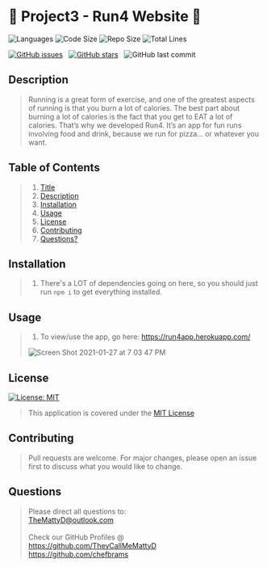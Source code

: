 # :runner: Project3 - Run4 Website :runner:

![Languages](https://img.shields.io/github/languages/count/theycallmemattyd/project3)
![Code Size](https://img.shields.io/github/languages/code-size/theycallmemattyd/project3)
![Repo Size](https://img.shields.io/github/repo-size/theycallmemattyd/project3)
![Total Lines](https://img.shields.io/tokei/lines/github/theycallmemattyd/project3)

[![GitHub issues](https://img.shields.io/github/issues/TheyCallMeMattyD/project3?style=for-the-badge)](https://github.com/TheyCallMeMattyD/project3/issues) &nbsp;
[![GitHub stars](https://img.shields.io/github/stars/TheyCallMeMattyD/project3?style=for-the-badge)](https://github.com/TheyCallMeMattyD/project3/stargazers) &nbsp;
![GitHub last commit](https://img.shields.io/github/last-commit/theycallmemattyd/project3?style=for-the-badge)  

## Description
> Running is a great form of exercise, and one of the greatest aspects of running is that you burn a lot of calories.  The best part about burning a lot of calories is the fact that you get to EAT a lot of calories.  That’s why we developed Run4.  It’s an app for fun runs involving food and drink, because we run for pizza… or whatever you want.  
    
## Table of Contents
>1. [Title](#Title)
>2. [Description](#Description)
>3. [Installation](#Installation)
>4. [Usage](#Usage)
>5. [License](#License)
>6. [Contributing](#Contributing)  
>8. [Questions?](#Questions?)
  
## Installation
>1. There's a LOT of dependencies going on here, so you should just run `npm i` to get everything installed.    
  
## Usage
>1. To view/use the app, go here: https://run4app.herokuapp.com/  
>  
>![Screen Shot 2021-01-27 at 7 03 47 PM](https://user-images.githubusercontent.com/66084799/106070479-8a064f00-60d2-11eb-8494-4deb4416761a.png)

## License  
[![License: MIT](https://img.shields.io/badge/License-MIT-blue.svg)](https://opensource.org/licenses/MIT)  
>This application is covered under the [MIT License](https://opensource.org/licenses/MIT)  
  
## Contributing  
>Pull requests are welcome. For major changes, please open an issue first to discuss what you would like to change.  
   
## Questions  
>Please direct all questions to:  
>TheMattyD@outlook.com<br/>  
>Check our GitHub Profiles @  
>https://github.com/TheyCallMeMattyD   
>https://github.com/chefbrams   


